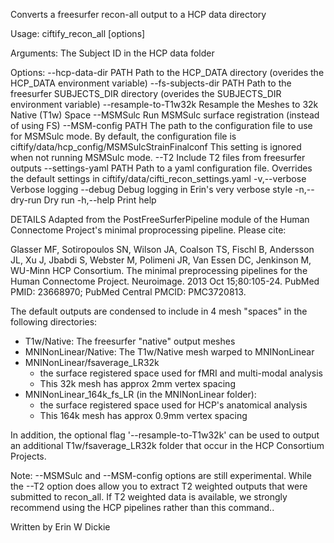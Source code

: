 Converts a freesurfer recon-all output to a HCP data directory

Usage:
  ciftify_recon_all [options] <Subject>

Arguments:
    <Subject>               The Subject ID in the HCP data folder

Options:
  --hcp-data-dir PATH         Path to the HCP_DATA directory (overides the
                              HCP_DATA environment variable)
  --fs-subjects-dir PATH      Path to the freesurfer SUBJECTS_DIR directory
                              (overides the SUBJECTS_DIR environment variable)
  --resample-to-T1w32k        Resample the Meshes to 32k Native (T1w) Space
  --MSMSulc                   Run MSMSulc surface registration (instead of using FS)
  --MSM-config PATH           The path to the configuration file to use for
                              MSMSulc mode. By default, the configuration file
                              is ciftify/data/hcp_config/MSMSulcStrainFinalconf
                              This setting is ignored when not running MSMSulc mode.
  --T2                        Include T2 files from freesurfer outputs
  --settings-yaml PATH        Path to a yaml configuration file. Overrides
                              the default settings in
                              ciftify/data/cifti_recon_settings.yaml
  -v,--verbose                Verbose logging
  --debug                     Debug logging in Erin's very verbose style
  -n,--dry-run                Dry run
  -h,--help                   Print help

DETAILS
Adapted from the PostFreeSurferPipeline module of the Human Connectome
Project's minimal proprocessing pipeline. Please cite:

Glasser MF, Sotiropoulos SN, Wilson JA, Coalson TS, Fischl B, Andersson JL, Xu J,
Jbabdi S, Webster M, Polimeni JR, Van Essen DC, Jenkinson M, WU-Minn HCP Consortium.
The minimal preprocessing pipelines for the Human Connectome Project. Neuroimage. 2013 Oct 15;80:105-24.
PubMed PMID: 23668970; PubMed Central PMCID: PMC3720813.

The default outputs are condensed to include in 4 mesh "spaces" in the following directories:
  + T1w/Native: The freesurfer "native" output meshes
  + MNINonLinear/Native: The T1w/Native mesh warped to MNINonLinear
  + MNINonLinear/fsaverage_LR32k
     + the surface registered space used for fMRI and multi-modal analysis
     + This 32k mesh has approx 2mm vertex spacing
  + MNINonLinear_164k_fs_LR (in the MNINonLinear folder):
     + the surface registered space used for HCP's anatomical analysis
     + This 164k mesh has approx 0.9mm vertex spacing

In addition, the optional flag '--resample-to-T1w32k' can be used to output an
additional T1w/fsaverage_LR32k folder that occur in the HCP Consortium Projects.

Note: --MSMSulc and --MSM-config options are still experimental. While the --T2
option does allow you to extract T2 weighted outputs that were submitted to recon_all.
If T2 weighted data is available, we strongly recommend using the HCP pipelines
rather than this command..

Written by Erin W Dickie
